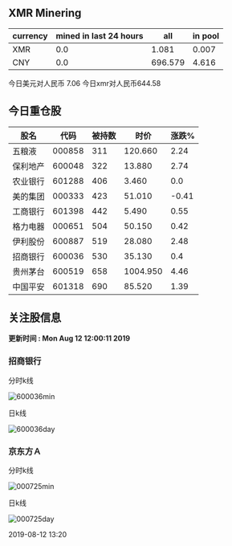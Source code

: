 ## XMR Minering

|currency|mined in last 24 hours|all|in pool|
|---|---|---|---|
|XMR|0.0|1.081|0.007|
|CNY|0.0|696.579|4.616|

今日美元对人民币 7.06	今日xmr对人民币644.58


## 今日重仓股 

|股名|代码|被持数|时价|涨跌%|
|---|---|---|---|---|
|五粮液|000858|311|120.660|2.24|
|保利地产|600048|322|13.880|2.74|
|农业银行|601288|406|3.460|0.0|
|美的集团|000333|423|51.010|-0.41|
|工商银行|601398|442|5.490|0.55|
|格力电器|000651|504|50.150|0.42|
|伊利股份|600887|519|28.080|2.48|
|招商银行|600036|530|35.130|0.4|
|贵州茅台|600519|658|1004.950|4.46|
|中国平安|601318|690|85.520|1.39|

## 关注股信息
**更新时间 : Mon Aug 12 12:00:11 2019**
### 招商银行 
分时k线

![600036min](http://image.sinajs.cn/newchart/min/n/sh600036.gif)

日k线

![600036day](http://image.sinajs.cn/newchart/daily/n/sh600036.gif)

### 京东方Ａ 
分时k线

![000725min](http://image.sinajs.cn/newchart/min/n/sz000725.gif)

日k线

![000725day](http://image.sinajs.cn/newchart/daily/n/sz000725.gif)

2019-08-12 13:20